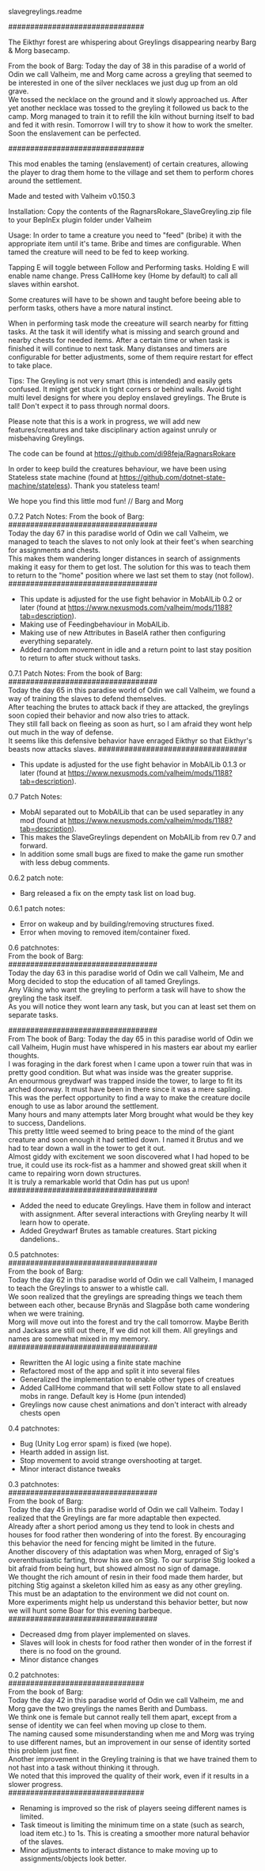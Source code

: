 ﻿slavegreylings.readme

###############################

The Eikthyr forest are whispering about Greylings disappearing nearby Barg & Morg basecamp.

From the book of Barg:
Today the day of 38 in this paradise of a world of Odin we call Valheim, me and Morg came across a greyling 
that seemed to be interested in one of the silver necklaces we just dug up from an old grave.  
We tossed the necklace on the ground and it slowly approached us. After yet another necklace was tossed to 
the greyling it followed us back to the camp. Morg managed to train it to refill the kiln without burning 
itself to bad and fed it with resin. Tomorrow I will try to show it how to work the smelter.
Soon the enslavement can be perfected.

###############################

This mod enables the taming (enslavement) of certain creatures, allowing the player to drag them home to the village and set them to perform chores around the settlement.

Made and tested with Valheim v0.150.3

Installation:
Copy the contents of the RagnarsRokare_SlaveGreyling.zip file to your BepInEx plugin folder under Valheim

Usage:
In order to tame a creature you need to "feed" (bribe) it with the appropriate item until it's tame. Bribe and times are configurable.
When tamed the creature will need to be fed to keep working.

Tapping E will toggle between Follow and Performing tasks.
Holding E will enable name change.
Press CallHome key (Home by default) to call all slaves within earshot.

Some creatures will have to be shown and taught before beeing able to perform tasks, others have a more natural instinct.

When in performing task mode the creeature will search nearby for fitting tasks.
At the task it will identify what is missing and search ground and nearby chests for needed items.  After a certain time or when task is finished it will continue to next task.
Many distanses and timers are configurable for better adjustments, some of them require restart for effect to take place.

Tips:
The Greyling is not very smart (this is intended) and easily gets confused. It might get stuck in tight corners or behind walls. Avoid tight multi level designs for where you deploy enslaved greylings.
The Brute is tall! Don't expect it to pass through normal doors.

Please note that this is a work in progress, we will add new features/creatures and take disciplinary action against unruly or misbehaving Greylings.

The code can be found at https://github.com/di98feja/RagnarsRokare

In order to keep build the creatures behaviour, we have been using Stateless state machine (found at https://github.com/dotnet-state-machine/stateless). Thank you stateless team!

We hope you find this little mod fun!
// Barg and Morg

0.7.2 Patch Notes:
From the book of Barg:  
##################################  
Today the day 67 in this paradise world of Odin we call Valheim, we managed to teach the slaves to not only look at their feet's when searching for assignments and chests.  
This makes them wandering longer distances in search of assignments making it easy for them to get lost. The solution for this was to teach them to return to the "home" position where we last set them to stay (not follow).   
##################################  
* This update is adjusted for the use fight behavior in MobAILib 0.2 or later (found at https://www.nexusmods.com/valheim/mods/1188?tab=description).
* Making use of Feedingbehaviour in MobAILib.
* Making use of new Attributes in BaseIA rather then configuring everything separately.
* Added random movement in idle and a return point to last stay position to return to after stuck without tasks.




0.7.1 Patch Notes:
From the book of Barg:  
##################################  
Today the day 65 in this paradise world of Odin we call Valheim, we found a way of training the slaves to defend themselves.  
After teaching the brutes to attack back if they are attacked, the greylings soon copied their behavior and now also tries to attack.   
They still fall back on fleeing as soon as hurt, so I am afraid they wont help out much in the way of defense.   
It seems like this defensive behavior have enraged Eikthyr so that Eikthyr's beasts now attacks slaves. 
##################################  
* This update is adjusted for the use fight behavior in MobAILib 0.1.3 or later (found at https://www.nexusmods.com/valheim/mods/1188?tab=description).

0.7 Patch Notes:  
* MobAI separated out to MobAILib that can be used separatley in any mod (found at https://www.nexusmods.com/valheim/mods/1188?tab=description).
* This makes the SlaveGreylings dependent on MobAILib from rev 0.7 and forward.
* In addition some small bugs are fixed to make the game run smother with less debug comments.

0.6.2 patch note:  
* Barg released a fix on the empty task list on load bug. 

0.6.1 patch notes:  
* Error on wakeup and by building/removing structures fixed.  
* Error when moving to removed item/container fixed.


0.6 patchnotes:  
From the book of Barg:  
##################################  
Today the day 63 in this paradise world of Odin we call Valheim, Me and Morg decided to stop the education of all tamed Greylings.  
Any Viking who want the greyling to perform a task will have to show the greyling the task itself.  
As you will notice they wont learn any task, but you can at least set them on separate tasks. 

##################################  
From The book of Barg:
Today the day 65 in this paradise world of Odin we call Valheim, Hugin must have whispered in his masters ear about my earlier thoughts.  
I was foraging in the dark forest when I came upon a tower ruin that was in pretty good condition. But what was inside was the greater supprise.  
An enourmous greydwarf was trapped inside the tower, to large to fit its arched doorway. It must have been in there since it was a mere sapling.  
This was the perfect opportunity to find a way to make the creature docile enough to use as labor around the settlement.  
Many hours and many attempts later Morg brought what would be they key to success, Dandelions.  
This pretty little weed seemed to bring peace to the mind of the giant creature and soon enough it had settled down. I named it Brutus and we had to tear down a wall in the tower to get it out.  
Almost giddy with excitement we soon discovered what I had hoped to be true, it could use its rock-fist as a hammer and showed great skill when it came to repairing worn down structures.  
It is truly a remarkable world that Odin has put us upon!  
##################################  
* Added the need to educate Greylings.  Have them in follow and interact with assignment.  After several interactions with Greyling nearby It will learn how to operate.  
* Added Greydwarf Brutes as tamable creatures. Start picking dandelions..


0.5 patchnotes:  
##################################  
From the book of Barg:  
Today the day 62 in this paradise world of Odin we call Valheim, I managed to teach the Greylings to answer to a whistle call.  
We soon realized that the greylings are spreading things we teach them between each other, because Brynäs and Slagpåse both came wondering when we were training.  
Morg will move out into the forest and try the call tomorrow. Maybe Berith and Jackass are still out there, If we did not kill them. All greylings and names are somewhat mixed in my memory.  
##################################  
* Rewritten the AI logic using a finite state machine  
* Refactored most of the app and split it into several files  
* Generalized the implementation to enable other types of creatues  
* Added CallHome command that will sett Follow state to all enslaved mobs in range. Default key is Home (pun intended)  
* Greylings now cause chest animations and don't interact with already chests open  

0.4 patchnotes:  
* Bug (Unity Log error spam) is fixed (we hope).  
* Hearth added in assign list.  
* Stop movement to avoid strange overshooting at target.  
* Minor interact distance tweaks  

0.3 patchnotes:  
##################################  
From the book of Barg:  
Today the day 45 in this paradise world of Odin we call Valheim. Today I realized that the Greylings are far more adaptable then expected.   
Already after a short period among us they tend to look in chests and houses for food rather then wondering of into the forest. By encouraging this behavior the need for fencing might be limited in the future.  
Another discovery of this adaptation was when Morg, enraged of Sig's overenthusiastic farting, throw his axe on Stig. To our surprise Stig looked a bit afraid from being hurt, but showed almost no sign of damage.  
We thought the rich amount of resin in their food made them harder, but pitching Stig against a skeleton killed him as easy as any other greyling. This must be an adaptation to the environment we did not count on.  
More experiments might help us understand this behavior better, but now we will hunt some Boar for this evening barbeque.  
##################################  
* Decreased dmg from player implemented on slaves.  
* Slaves will look in chests for food rather then wonder of in the forrest if there is no food on the ground.  
* Minor distance changes  

0.2 patchnotes:  
###############################  
From the book of Barg:  
Today the day 42 in this paradise world of Odin we call Valheim, me and Morg gave the two greylings the names Berith and Dumbass.   
We think one is female but cannot really tell them apart, except from a sense of identity we can feel when moving up close to them.   
The naming caused some misunderstanding when me and Morg was trying to use different names, but an improvement in our sense of identity sorted this problem just fine.  
Another improvement in the Greyling training is that we have trained them to not hast into a task without thinking it through.   
We noted that this improved the quality of their work, even if it results in a slower progress.  
###############################  
* Renaming is improved so the risk of players seeing different names is limited.  
* Task timeout is limiting the minimum time on a state (such as search, load item etc.) to 1s. This is creating a smoother more natural behavior of the slaves.  
* Minor adjustments to interact distance to make moving up to assignments/objects look better.  
